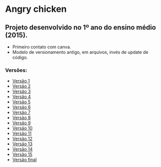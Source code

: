 # Angry chicken

## Projeto desenvolvido no 1º ano do ensino médio (2015).
- Primeiro contato com canva.
- Modelo de versionamento antigo, em arquivos, invés de update de código.

### Versões:
- [Versão 1](https://guilhermeamarilho.github.io/angry_chicken/AC_V1_movimento_base.html)
- [Versão 2](https://guilhermeamarilho.github.io/angry_chicken/AC_V2_movimento_pulo.html)
- [Versão 3](https://guilhermeamarilho.github.io/angry_chicken/AC_V3_voo_galinha.html)
- [Versão 4](https://guilhermeamarilho.github.io/angry_chicken/AC_V4_galinha_pulo.html)
- [Versão 5](https://guilhermeamarilho.github.io/angry_chicken/AC_V5_obstaculos.html)
- [Versão 6](https://guilhermeamarilho.github.io/angry_chicken/AC_V6_obstaculos_variados.html)
- [Versão 7](https://guilhermeamarilho.github.io/angry_chicken/AC_V7_obstaculos_velocidade.html)
- [Versão 8](https://guilhermeamarilho.github.io/angry_chicken/AC_V8_obstaculos_bilaterais.html)
- [Versão 9](https://guilhermeamarilho.github.io/angry_chicken/AC_V9_voo_completo.html)
- [Versão 10](https://guilhermeamarilho.github.io/angry_chicken/AC_V10_voo_com_obstaculos.html)
- [Versão 11](https://guilhermeamarilho.github.io/angry_chicken/AC_V11_adicionando_som.html)
- [Versão 12](https://guilhermeamarilho.github.io/angry_chicken/AC_V12_adicionando_cenario.html)
- [Versão 13](https://guilhermeamarilho.github.io/angry_chicken/AC_V13_corrigindo_obstaculos.html)
- [Versão 14](https://guilhermeamarilho.github.io/angry_chicken/AC_V14_adicionando_tela_final.html)
- [Versão 15](https://guilhermeamarilho.github.io/angry_chicken/AC_V15_versao_semicompleta.html)
- [Versão final](https://guilhermeamarilho.github.io/angry_chicken/AC_V16_versao_final.html)